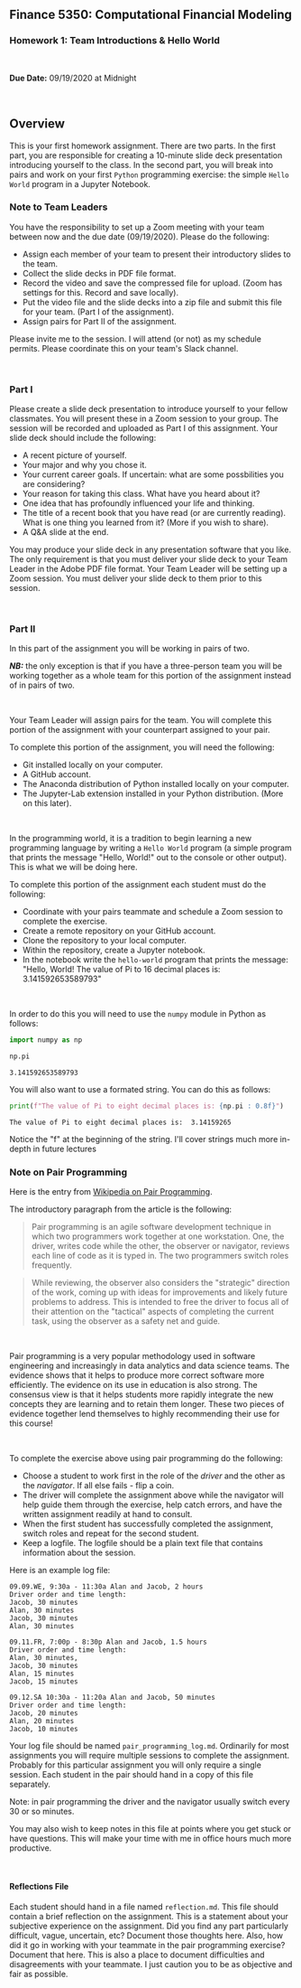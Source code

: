 ## Finance 5350: Computational Financial Modeling
### Homework 1: Team Introductions & Hello World

<br>

**Due Date:** 09/19/2020 at Midnight

<br>

## Overview

This is your first homework assignment. There are two parts. In the first part, you are responsible for creating a 10-minute slide deck presentation introducing yourself to the class. In the second part, you will break into pairs and work on your first `Python` programming exercise: the simple `Hello World` program in a Jupyter Notebook.

### Note to Team Leaders

You have the responsibility to set up a Zoom meeting with your team between now and the due date (09/19/2020). Please do the following: 

* Assign each member of your team to present their introductory slides to the team. 
* Collect the slide decks in PDF file format. 
* Record the video and save the compressed file for upload. (Zoom has settings for this. Record and save locally).
* Put the video file and the slide decks into a zip file and submit this file for your team. (Part I of the assignment).
* Assign pairs for Part II of the assignment. 


Please invite me to the session. I will attend (or not) as my schedule permits. Please coordinate this on your team's Slack channel. 

<br>

### Part I 

Please create a slide deck presentation to introduce yourself to your fellow classmates. You will present these in a Zoom session to your group. The session will be recorded and uploaded as Part I of this assignment. Your slide deck should include the following: 

* A recent picture of yourself.
* Your major and why you chose it.
* Your current career goals. If uncertain: what are some possbilities you are considering?
* Your reason for taking this class. What have you heard about it? 
* One idea that has profoundly influenced your life and thinking.
* The title of a recent book that you have read (or are currently reading). What is one thing you learned from it? (More if you wish to share).
* A Q&A slide at the end. 

You may produce your slide deck in any presentation software that you like. The only requirement is that you must deliver your slide deck to your Team Leader in the Adobe PDF file format. Your Team Leader will be setting up a Zoom session. You must deliver your slide deck to them prior to this session.

<br>

### Part II

In this part of the assignment you will be working in pairs of two. 

___NB:___ the only exception is that if you have a three-person team you will be working together as a whole team for this portion of the assignment instead of in pairs of two. 

<br>

Your Team Leader will assign pairs for the team. You will complete this portion of the assignment with your counterpart assigned to your pair. 

To complete this portion of the assignment, you will need the following:

* Git installed locally on your computer. 
* A GitHub account.
* The Anaconda distribution of Python installed locally on your computer. 
* The Jupyter-Lab extension installed in your Python distribution. (More on this later).

<br>

In the programming world, it is a tradition to begin learning a new programming language by writing a `Hello World` program (a simple program that prints the message "Hello, World!" out to the console or other output). This is what we will be doing here. 

To complete this portion of the assignment each student must do the following: 

* Coordinate with your pairs teammate and schedule a Zoom session to complete the exercise.
* Create a remote repository on your GitHub account. 
* Clone the repository to your local computer. 
* Within the repository, create a Jupyter notebook.
* In the notebook write the `hello-world` program that prints the message: "Hello, World! The value of Pi to 16 decimal places is: 3.141592653589793"

<br>

In order to do this you will need to use the `numpy` module in Python as follows:


```python
import numpy as np
```


```python
np.pi
```




    3.141592653589793



You will also want to use a formated string. You can do this as follows:


```python
print(f"The value of Pi to eight decimal places is: {np.pi : 0.8f}")
```

    The value of Pi to eight decimal places is:  3.14159265


Notice the "f" at the beginning of the string. I'll cover strings much more in-depth in future lectures

### Note on Pair Programming

Here is the entry from [Wikipedia on Pair Programming](https://en.wikipedia.org/wiki/Pair_programming#:~:text=Pair%20programming%20is%20an%20agile,two%20programmers%20switch%20roles%20frequently.).

The introductory paragraph from the article is the following: 

> Pair programming is an agile software development technique in which two programmers work together at one workstation. One, the driver, writes code while the other, the observer or navigator, reviews each line of code as it is typed in. The two programmers switch roles frequently.

> While reviewing, the observer also considers the "strategic" direction of the work, coming up with ideas for improvements and likely future problems to address. This is intended to free the driver to focus all of their attention on the "tactical" aspects of completing the current task, using the observer as a safety net and guide.

<br>

Pair programming is a very popular methodology used in software engineering and increasingly in data analytics and data science teams. The evidence shows that it helps to produce more correct software more efficiently. The evidence on its use in education is also strong. The consensus view is that it helps students more rapidly integrate the new concepts they are learning and to retain them longer. These two pieces of evidence together lend themselves to highly recommending their use for this course!

<br>

To complete the exercise above using pair programming do the following: 

* Choose a student to work first in the role of the _driver_ and the other as the _navigator_. If all else fails - flip a coin.
* The driver will complete the assignment above while the navigator will help guide them through the exercise, help catch errors, and have the written assignment readily at hand to consult. 
* When the first student has successfully completed the assignment, switch roles and repeat for the second student. 
* Keep a logfile. The logfile should be a plain text file that contains information about the session.

Here is an example log file:

```
09.09.WE, 9:30a - 11:30a Alan and Jacob, 2 hours
Driver order and time length:
Jacob, 30 minutes
Alan, 30 minutes
Jacob, 30 minutes
Alan, 30 minutes

09.11.FR, 7:00p - 8:30p Alan and Jacob, 1.5 hours
Driver order and time length:
Alan, 30 minutes,
Jacob, 30 minutes
Alan, 15 minutes
Jacob, 15 minutes

09.12.SA 10:30a - 11:20a Alan and Jacob, 50 minutes
Driver order and time length:
Jacob, 20 minutes
Alan, 20 minutes
Jacob, 10 minutes
```

Your log file should be named `pair_programming_log.md`. Ordinarily for most assignments you will require multiple sessions to complete the assignment. Probably for this particular assignment you will only require a single session. Each student in the pair should hand in a copy of this file separately.

Note: in pair programming the driver and the navigator usually switch every 30 or so minutes.

You may also wish to keep notes in this file at points where you get stuck or have questions. This will make your time with me in office hours much more productive. 

<br>

#### Reflections File

Each student should hand in a file named `reflection.md`. This file should contain a brief reflection on the assignment. This is a statement about your subjective experience on the assignment. Did you find any part particularly difficult, vague, uncertain, etc? Document those thoughts here. Also, how did it go in working with your teammate in the pair programming exercise? Document that here. This is also a place to document difficulties and disagreements with your teammate. I just caution you to be as objective and fair as possible. 
